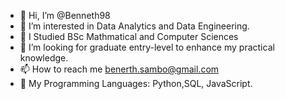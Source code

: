 - 👋 Hi, I’m @Benneth98
- 👀 I’m interested in Data Analytics and Data Engineering.
- 🌱 I Studied BSc Mathmatical and Computer Sciences
- 💞️ I’m looking for graduate entry-level to enhance my practical knowledge.
- 📫 How to reach me benerth.sambo@gmail.com
- 💞️ My Programming Languages: Python,SQL, JavaScript.
<!---
Benneth98/Benneth98 is a ✨ special ✨ repository because its `README.md` (this file) appears on your GitHub profile.
You can click the Preview link to take a look at your changes.
--->
